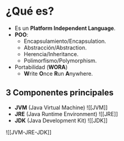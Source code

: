 # ¿Qué es?
- Es un **Platform Independent Language**.
- **POO**:
	- Encapsulamiento/Encapsulation.
	- Abstracción/Abstraction.
	- Herencia/Inheritance.
	- Polimorfismo/Polymorphism.
- Portabilidad (**WORA**)
	- **W**rite **O**nce **R**un **A**nywhere.

## 3 Componentes principales
- **JVM** (Java Virtual Machine)
  ![[JVM]]
- **JRE** (Java Runtime Environment)
  ![[JRE]]
- **JDK** (Java Development Kit)
  ![[JDK]]

![[JVM-JRE-JDK]]